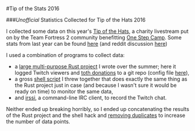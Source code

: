 #Tip of the Stats 2016

###*Unofficial* Statistics Collected for Tip of the Hats 2016

I collected some data on this year's [Tip of the Hats](https://tipofthehats.org), a charity livestream put on by the Team Fortress 2 community benefitting [One Step Camp](http://www.onestepcamp.org/). Some stats from last year can be found [here](https://github.com/stensonowen/toth_stats) (and reddit discussion [here](https://redd.it/3ly23g))

I used a combination of programs to collect data: 
* a [large multi-purpose Rust project](https://github.com/stensonowen/page-mon/tree/git) I wrote over the summer; here it logged Twitch viewers and [toth donations](https://tipofthehats.com/stats) to a git repo (config file [here](/code/config)), 
* a gross [shell script](/code/log.sh) I threw together that does exactly the same thing as the Rust project just in case (and because I wasn't sure it would be ready on time) to monitor the same data, 
* and [irssi](https://irssi.org/), a command-line IRC client, to record the Twitch chat.

Neither ended up breaking horribly, so I ended up concatenating the results of the Rust project and the shell hack and [removing duplicates](/code/dedup.py) to increase the number of data points. 

